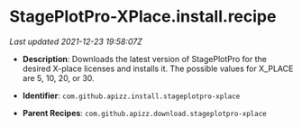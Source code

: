 # StagePlotPro-XPlace.install.recipe

_Last updated 2021-12-23 19:58:07Z_

- **Description**: Downloads the latest version of StagePlotPro for the desired X-place licenses and installs it. The possible values for X_PLACE are 5, 10, 20, or 30.

- **Identifier**: `com.github.apizz.install.stageplotpro-xplace`

- **Parent Recipes**: `com.github.apizz.download.stageplotpro-xplace`